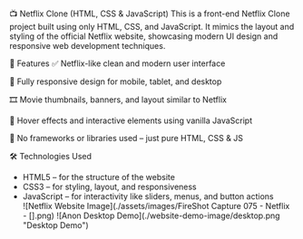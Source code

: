 📺 Netflix Clone (HTML, CSS & JavaScript)
This is a front-end Netflix Clone project built using only HTML, CSS, and JavaScript. It mimics the layout and styling of the official Netflix website, showcasing modern UI design and responsive web development techniques.

🚀 Features
✅ Netflix-like clean and modern user interface

📱 Fully responsive design for mobile, tablet, and desktop

🎞️ Movie thumbnails, banners, and layout similar to Netflix

🎨 Hover effects and interactive elements using vanilla JavaScript

🧩 No frameworks or libraries used – just pure HTML, CSS & JS

🛠️ Technologies Used
<ul>
<li>HTML5 – for the structure of the website</li>
<li>CSS3 – for styling, layout, and responsiveness</li>
<li>JavaScript – for interactivity like sliders, menus, and button actions</li
</ul>
![Netflix Website Image](./assets/images/FireShot Capture 075 - Netflix - [].png)
![Anon Desktop Demo](./website-demo-image/desktop.png "Desktop Demo")
